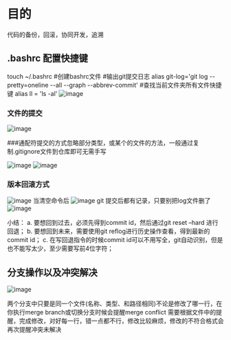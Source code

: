 # 目的
代码的备份，回滚，协同开发，追溯

## .bashrc 配置快捷键
touch ~/.bashrc #创建bashrc文件
#输出git提交日志
alias git-log='git log --pretty=oneline --all --graph --abbrev-commit'
#查找当前文件夹所有文件快捷键
alias ll = 'ls -al'
![image](https://github.com/Kitoali/Git_note/assets/54657765/f936537f-7dd9-4d58-9a49-e92001248e1d)


### 文件的提交 
 ![image](https://github.com/Kitoali/Git_note/assets/54657765/062b1323-a89e-48d4-abf4-bcce96635f59)

###通配符提交的方式忽略部分类型，或某个的文件的方法，一般通过复制.gitignore文件到仓库即可无需手写
 
![image](https://github.com/Kitoali/Git_note/assets/54657765/272822a4-1543-47d8-b9f2-5d43b5ada4b7)
![image](https://github.com/Kitoali/Git_note/assets/54657765/5ebfafa1-b2f4-4864-873c-4798bbea1377)

 
### 版本回滚方式
![image](https://github.com/Kitoali/Git_note/assets/54657765/16b7790f-f50b-47e5-a432-5e19a0f988b6)
当清空命令后
![image](https://github.com/Kitoali/Git_note/assets/54657765/f236d027-24a7-427a-b504-0488c62a28dc)
git 提交后都有记录，只要别把log文件删了
![image](https://github.com/Kitoali/Git_note/assets/54657765/ffed063d-9b9e-4eaa-b202-8a3c0a8b3624)

小结：
	a. 要想回到过去，必须先得到commit id，然后通过git reset –hard 进行回退；
	b. 要想回到未来，需要使用git reflog进行历史操作查看，得到最新的commit id；
	c. 在写回退指令的时候commit id可以不用写全，git自动识别，但是也不能写太少，至少需要写前4位字符；

## 分支操作以及冲突解决
![image](https://github.com/Kitoali/Git_note/assets/54657765/efde1292-c81c-4f8d-ba58-2908789bdd70)

两个分支中只要是同一个文件(名称、类型、和路径相同)不论是修改了哪一行，在你执行merge branch或切换分支时候会提醒merge conflict 
需要根据文件中的提醒，完成修改，对好每一行，错一点都不行，修改比较麻烦，修改的不符合格式会再次提醒冲突未解决



